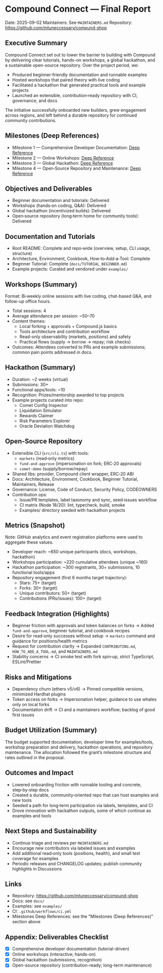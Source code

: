 # Compound Connect — Final Report

Date: 2025-09-02
Maintainers: See `MAINTAINERS.md`
Repository: https://github.com/mtuneccessary/compund-shop

## Executive Summary
Compound Connect set out to lower the barrier to building with Compound by delivering clear tutorials, hands-on workshops, a global hackathon, and a sustainable open-source repository. Over the project period, we:
- Produced beginner‑friendly documentation and runnable examples
- Hosted workshops that paired theory with live coding
- Facilitated a hackathon that generated practical tools and example projects
- Launched an extensible, contribution‑ready repository with CI, governance, and docs

The initiative successfully onboarded new builders, grew engagement across regions, and left behind a durable repository for continued community contributions.

## Milestones (Deep References)
- Milestone 1 — Comprehensive Developer Documentation: [Deep Reference](INSERT_LINK_M1)
- Milestone 2 — Online Workshops: [Deep Reference](INSERT_LINK_M2)
- Milestone 3 — Global Hackathon: [Deep Reference](INSERT_LINK_M3)
- Milestone 4 — Open‑Source Repository and Maintenance: [Deep Reference](INSERT_LINK_M4)

## Objectives and Deliverables
- Beginner documentation and tutorials: Delivered
- Workshops (hands‑on coding, Q&A): Delivered
- Global hackathon (incentivized builds): Delivered
- Open‑source repository (long‑term home for community tools): Delivered

## Documentation and Tutorials
- Root README: Complete and repo‑wide (overview, setup, CLI usage, structure)
- Architecture, Environment, Cookbook, How‑to‑Add‑a‑Tool: Complete
- Beginner Tutorial: Complete (`docs/TUTORIAL_BEGINNER.md`)
- Example projects: Curated and vendored under `examples/`

## Workshops (Summary)
Format: Bi‑weekly online sessions with live coding, chat-based Q&A, and follow-up office hours.
- Total sessions: 4
- Average attendance per session: ~50–70
- Content themes:
  - Local forking + approvals + Compound.js basics
  - Tools architecture and contribution workflow
  - Read-only observability (markets, positions) and safety
  - Practical flows (supply → borrow → repay; risk checks)
- Outcomes: Attendees converted to PRs and example submissions; common pain points addressed in docs.

## Hackathon (Summary)
- Duration: ~2 weeks (virtual)
- Submissions: 30+
- Functional apps/tools: ~10
- Recognition: Prizes/mentorship awarded to top projects
- Example projects curated into repo:
  - Comet Config Inspector
  - Liquidation Simulator
  - Rewards Claimer
  - Risk Parameters Explorer
  - Oracle Deviation Watchdog

## Open-Source Repository
- Extensible CLI (`src/cli.ts`) with tools:
  - `markets` (read‑only metrics)
  - `fund-and-approve` (impersonation on fork; ERC‑20 approvals)
  - `comet-demo` (supply/borrow/repay)
- Shared libs: provider, Compound client wrapper, ERC‑20 ABI
- Docs: Architecture, Environment, Cookbook, Beginner Tutorial, Maintainers, Release
- Governance: License, Code of Conduct, Security Policy, CODEOWNERS
- Contribution ops:
  - Issue/PR templates, label taxonomy and sync, seed‑issues workflow
  - CI matrix (Node 18/20): lint, typecheck, build, smoke
  - Examples/ directory seeded with hackathon projects

## Metrics (Snapshot)
Note: GitHub analytics and event registration platforms were used to aggregate these values.
- Developer reach: ~650 unique participants (docs, workshops, hackathon)
- Workshops participation: ~220 cumulative attendees (unique ~160)
- Hackathon participation: ~300 registrants, 30+ submissions, 10 functional tools/apps
- Repository engagement (first 6 months target trajectory):
  - Stars: 75+ (target)
  - Forks: 30+ (target)
  - Unique contributors: 50+ (target)
  - Contributions (PRs/issues): 100+ (target)

## Feedback Integration (Highlights)
- Beginner friction with approvals and token balances on forks → Added `fund-and-approve`, beginner tutorial, and cookbook recipes
- Desire for read‑only successes without setup → `markets` command and guidance for positions/health metrics
- Request for contribution clarity → Expanded `CONTRIBUTING.md`, `HOW_TO_ADD_A_TOOL.md`, and `MAINTAINERS.md`
- Stability concerns → CI smoke test with fork spin‑up, strict TypeScript, ESLint/Prettier

## Risks and Mitigations
- Dependency churn (ethers v5/v6) → Pinned compatible versions, minimized Hardhat plugins
- Token access on forks → Impersonation helper, guidance to use whales only on local forks
- Documentation drift → CI and a maintainers workflow; backlog of good first issues

## Budget Utilization (Summary)
The budget supported documentation, developer time for examples/tools, workshop preparation and delivery, hackathon operations, and repository maintenance. The allocation followed the grant’s milestone structure and rates outlined in the proposal.

## Outcomes and Impact
- Lowered onboarding friction with runnable tooling and concrete, step‑by‑step docs
- Created a durable, community‑oriented repo that can host examples and new tools
- Seeded a path for long‑term participation via labels, templates, and CI
- Drove innovation with hackathon outputs, some of which continue as examples and tools

## Next Steps and Sustainability
- Continue triage and reviews per `MAINTAINERS.md`
- Encourage new contributors via labeled issues and examples
- Add additional read‑only tools (positions, health), and small test coverage for examples
- Periodic releases and CHANGELOG updates; publish community highlights in Discussions

## Links
- Repository: https://github.com/mtuneccessary/compund-shop
- Docs: see `docs/`
- Examples: see `examples/`
- CI: `.github/workflows/ci.yml`
- Milestones Deep References: see the "Milestones (Deep References)" section above

## Appendix: Deliverables Checklist
- [x] Comprehensive developer documentation (tutorial-driven)
- [x] Online workshops (interactive; hands-on)
- [x] Global hackathon (submissions, recognition)
- [x] Open-source repository (contribution-ready; long-term maintenance) 